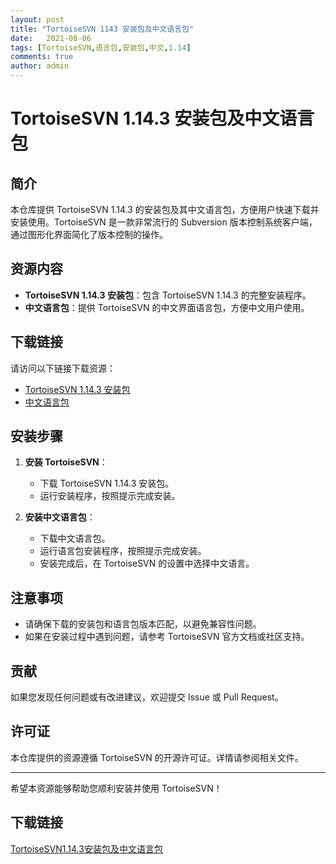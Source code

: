 ```yaml
---
layout: post
title: "TortoiseSVN 1143 安装包及中文语言包"
date:   2021-08-06
tags: [TortoiseSVN,语言包,安装包,中文,1.14]
comments: true
author: admin
---
```

# TortoiseSVN 1.14.3 安装包及中文语言包

## 简介

本仓库提供 TortoiseSVN 1.14.3 的安装包及其中文语言包，方便用户快速下载并安装使用。TortoiseSVN 是一款非常流行的 Subversion 版本控制系统客户端，通过图形化界面简化了版本控制的操作。

## 资源内容

- **TortoiseSVN 1.14.3 安装包**：包含 TortoiseSVN 1.14.3 的完整安装程序。
- **中文语言包**：提供 TortoiseSVN 的中文界面语言包，方便中文用户使用。

## 下载链接

请访问以下链接下载资源：

- [TortoiseSVN 1.14.3 安装包](链接地址)
- [中文语言包](链接地址)

## 安装步骤

1. **安装 TortoiseSVN**：
   - 下载 TortoiseSVN 1.14.3 安装包。
   - 运行安装程序，按照提示完成安装。

2. **安装中文语言包**：
   - 下载中文语言包。
   - 运行语言包安装程序，按照提示完成安装。
   - 安装完成后，在 TortoiseSVN 的设置中选择中文语言。

## 注意事项

- 请确保下载的安装包和语言包版本匹配，以避免兼容性问题。
- 如果在安装过程中遇到问题，请参考 TortoiseSVN 官方文档或社区支持。

## 贡献

如果您发现任何问题或有改进建议，欢迎提交 Issue 或 Pull Request。

## 许可证

本仓库提供的资源遵循 TortoiseSVN 的开源许可证。详情请参阅相关文件。

---

希望本资源能够帮助您顺利安装并使用 TortoiseSVN！

## 下载链接

[TortoiseSVN1.14.3安装包及中文语言包](https://pan.quark.cn/s/91da2813d9e5)